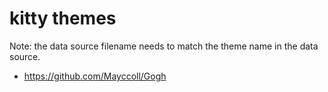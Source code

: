 # kitty themes

Note: the data source filename needs to match the theme name in the data source.

- https://github.com/Mayccoll/Gogh
